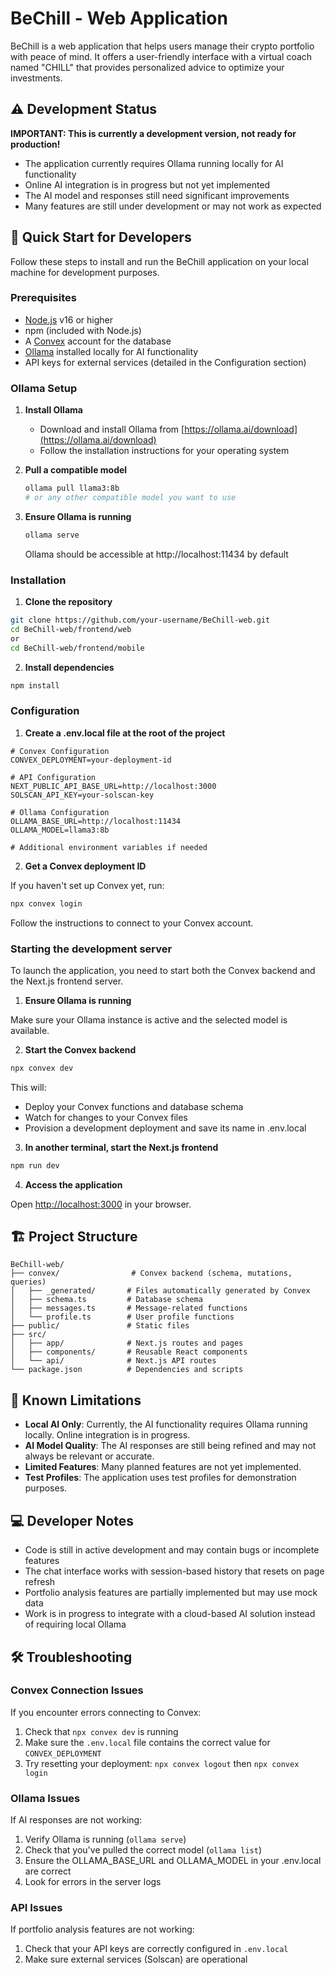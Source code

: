 # BeChill - Web Application

BeChill is a web application that helps users manage their crypto portfolio with peace of mind. It offers a user-friendly interface with a virtual coach named "CHILL" that provides personalized advice to optimize your investments.

## ⚠️ Development Status

**IMPORTANT: This is currently a development version, not ready for production!**

- The application currently requires Ollama running locally for AI functionality
- Online AI integration is in progress but not yet implemented
- The AI model and responses still need significant improvements
- Many features are still under development or may not work as expected

## 🚀 Quick Start for Developers

Follow these steps to install and run the BeChill application on your local machine for development purposes.

### Prerequisites

- [Node.js](https://nodejs.org/) v16 or higher
- npm (included with Node.js)
- A [Convex](https://www.convex.dev/) account for the database
- [Ollama](https://ollama.ai/) installed locally for AI functionality
- API keys for external services (detailed in the Configuration section)

### Ollama Setup

1. **Install Ollama**
   - Download and install Ollama from [https://ollama.ai/download](https://ollama.ai/download)
   - Follow the installation instructions for your operating system

2. **Pull a compatible model**
   ```bash
   ollama pull llama3:8b
   # or any other compatible model you want to use
   ```

3. **Ensure Ollama is running**
   ```bash
   ollama serve
   ```
   Ollama should be accessible at http://localhost:11434 by default

### Installation

1. **Clone the repository**

```bash
git clone https://github.com/your-username/BeChill-web.git
cd BeChill-web/frontend/web    
or     
cd BeChill-web/frontend/mobile   
```

2. **Install dependencies**

```bash
npm install
```

### Configuration

1. **Create a .env.local file at the root of the project**

```
# Convex Configuration
CONVEX_DEPLOYMENT=your-deployment-id

# API Configuration
NEXT_PUBLIC_API_BASE_URL=http://localhost:3000
SOLSCAN_API_KEY=your-solscan-key

# Ollama Configuration
OLLAMA_BASE_URL=http://localhost:11434
OLLAMA_MODEL=llama3:8b

# Additional environment variables if needed
```

2. **Get a Convex deployment ID**

If you haven't set up Convex yet, run:

```bash
npx convex login
```

Follow the instructions to connect to your Convex account.

### Starting the development server

To launch the application, you need to start both the Convex backend and the Next.js frontend server.

1. **Ensure Ollama is running**

Make sure your Ollama instance is active and the selected model is available.

2. **Start the Convex backend**

```bash
npx convex dev
```

This will:
- Deploy your Convex functions and database schema
- Watch for changes to your Convex files
- Provision a development deployment and save its name in .env.local

3. **In another terminal, start the Next.js frontend**

```bash
npm run dev
```

4. **Access the application**

Open [http://localhost:3000](http://localhost:3000) in your browser.

## 🏗️ Project Structure

```
BeChill-web/
├── convex/                # Convex backend (schema, mutations, queries)
│   ├── _generated/       # Files automatically generated by Convex
│   ├── schema.ts         # Database schema
│   ├── messages.ts       # Message-related functions
│   └── profile.ts        # User profile functions
├── public/               # Static files
├── src/
│   ├── app/              # Next.js routes and pages
│   ├── components/       # Reusable React components
│   └── api/              # Next.js API routes
└── package.json          # Dependencies and scripts
```

## 📝 Known Limitations

- **Local AI Only**: Currently, the AI functionality requires Ollama running locally. Online integration is in progress.
- **AI Model Quality**: The AI responses are still being refined and may not always be relevant or accurate.
- **Limited Features**: Many planned features are not yet implemented.
- **Test Profiles**: The application uses test profiles for demonstration purposes.

## 💻 Developer Notes

- Code is still in active development and may contain bugs or incomplete features
- The chat interface works with session-based history that resets on page refresh
- Portfolio analysis features are partially implemented but may use mock data
- Work is in progress to integrate with a cloud-based AI solution instead of requiring local Ollama

## 🛠️ Troubleshooting

### Convex Connection Issues

If you encounter errors connecting to Convex:

1. Check that `npx convex dev` is running
2. Make sure the `.env.local` file contains the correct value for `CONVEX_DEPLOYMENT`
3. Try resetting your deployment: `npx convex logout` then `npx convex login`

### Ollama Issues

If AI responses are not working:

1. Verify Ollama is running (`ollama serve`)
2. Check that you've pulled the correct model (`ollama list`)
3. Ensure the OLLAMA_BASE_URL and OLLAMA_MODEL in your .env.local are correct
4. Look for errors in the server logs

### API Issues

If portfolio analysis features are not working:

1. Check that your API keys are correctly configured in `.env.local`
2. Make sure external services (Solscan) are operational


